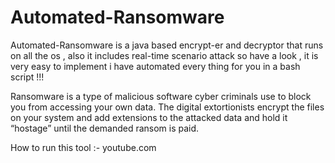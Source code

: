 # Automated-Ransomware
Automated-Ransomware is a java based encrypt-er  and decryptor  that runs on all the os , also it includes real-time scenario attack so have a look , it is very easy to implement i have automated every thing for you in a bash script !!! 



Ransomware is a type of malicious software cyber criminals use to block you from accessing your own data. The digital extortionists encrypt the files on your system and add extensions to the attacked data and hold it “hostage” until the demanded ransom is paid.



How to run this tool :- youtube.com

